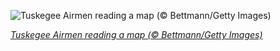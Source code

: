 
![Tuskegee Airmen reading a map (© Bettmann/Getty Images)](https://cn.bing.com//th?id=OHR.TuskegeeAirmen_EN-US9643365119_1920x1080.jpg&rf=LaDigue_1920x1080.jpg&pid=hp)

*[Tuskegee Airmen reading a map (© Bettmann/Getty Images)](https://www.bing.com/search?q=tuskegee+airmen&form=hpcapt&filters=HpDate%3a%2220210322_0700%22)*
